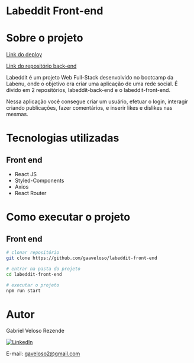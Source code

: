# Labeddit Front-end

# Sobre o projeto

[Link do deploy](https://veloso-labeddit.surge.sh)

[Link do repositório back-end](https://github.com/gaaveloso/labeddit-back-end/)

Labeddit é um projeto Web Full-Stack desenvolvido no bootcamp da Labenu, onde o objetivo era criar uma aplicação de uma rede social. É divido em 2 repositórios, labeddit-back-end e o labeddit-front-end.

Nessa aplicação você consegue criar um usuário, efetuar o login, interagir  criando publicações, fazer comentários, e inserir likes e dislikes nas mesmas.

# Tecnologias utilizadas
## Front end
- React JS
- Styled-Components
- Axios
- React Router


# Como executar o projeto

## Front end

```bash
# clonar repositório
git clone https://github.com/gaaveloso/labeddit-front-end

# entrar na pasta do projeto
cd labeddit-front-end

# executar o projeto
npm run start
```

# Autor

Gabriel Veloso Rezende

[![LinkedIn](https://img.shields.io/badge/LinkedIn-0077B5?style=for-the-badge&logo=linkedin&logoColor=white)](https://www.linkedin.com/in/gaveloso/)

E-mail: gaveloso2@gmail.com
